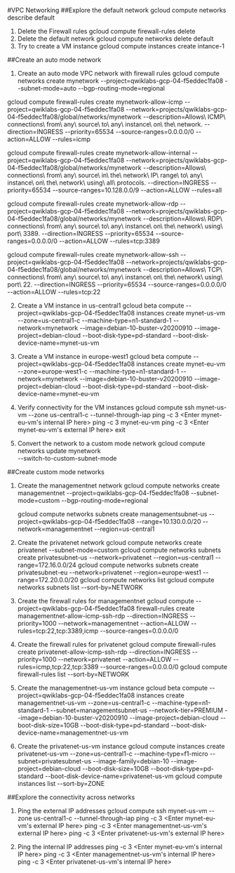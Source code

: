 #VPC Networking
##Explore the default network
	gcloud compute networks describe default
1. Delete the Firewall rules
	gcloud compute firewall-rules delete
2. Delete the default network
	gcloud compute networks delete default
3. Try to create a VM instance
	gcloud compute instances create intance-1

##Create an auto mode network
1. Create an auto mode VPC network with firewall rules
	gcloud compute networks create mynetwork --project=qwiklabs-gcp-04-f5eddec1fa08 --subnet-mode=auto --bgp-routing-mode=regional

gcloud compute firewall-rules create mynetwork-allow-icmp --project=qwiklabs-gcp-04-f5eddec1fa08 --network=projects/qwiklabs-gcp-04-f5eddec1fa08/global/networks/mynetwork --description=Allows\ ICMP\ connections\ from\ any\ source\ to\ any\ instance\ on\ the\ network. --direction=INGRESS --priority=65534 --source-ranges=0.0.0.0/0 --action=ALLOW --rules=icmp

gcloud compute firewall-rules create mynetwork-allow-internal --project=qwiklabs-gcp-04-f5eddec1fa08 --network=projects/qwiklabs-gcp-04-f5eddec1fa08/global/networks/mynetwork --description=Allows\ connections\ from\ any\ source\ in\ the\ network\ IP\ range\ to\ any\ instance\ on\ the\ network\ using\ all\ protocols. --direction=INGRESS --priority=65534 --source-ranges=10.128.0.0/9 --action=ALLOW --rules=all

gcloud compute firewall-rules create mynetwork-allow-rdp --project=qwiklabs-gcp-04-f5eddec1fa08 --network=projects/qwiklabs-gcp-04-f5eddec1fa08/global/networks/mynetwork --description=Allows\ RDP\ connections\ from\ any\ source\ to\ any\ instance\ on\ the\ network\ using\ port\ 3389. --direction=INGRESS --priority=65534 --source-ranges=0.0.0.0/0 --action=ALLOW --rules=tcp:3389

gcloud compute firewall-rules create mynetwork-allow-ssh --project=qwiklabs-gcp-04-f5eddec1fa08 --network=projects/qwiklabs-gcp-04-f5eddec1fa08/global/networks/mynetwork --description=Allows\ TCP\ connections\ from\ any\ source\ to\ any\ instance\ on\ the\ network\ using\ port\ 22. --direction=INGRESS --priority=65534 --source-ranges=0.0.0.0/0 --action=ALLOW --rules=tcp:22

2. Create a VM instance in us-central1
	gcloud beta compute --project=qwiklabs-gcp-04-f5eddec1fa08 instances create mynet-us-vm --zone=us-central1-c --machine-type=n1-standard-1 --network=mynetwork  --image=debian-10-buster-v20200910 --image-project=debian-cloud  --boot-disk-type=pd-standard --boot-disk-device-name=mynet-us-vm

3. Create a VM instance in europe-west1
	gcloud beta compute --project=qwiklabs-gcp-04-f5eddec1fa08 instances create mynet-eu-vm --zone=europe-west1-c --machine-type=n1-standard-1 --network=mynetwork  --image=debian-10-buster-v20200910 --image-project=debian-cloud  --boot-disk-type=pd-standard --boot-disk-device-name=mynet-eu-vm

4. Verify connectivity for the VM instances
	gcloud compute ssh mynet-us-vm --zone us-central1-c --tunnel-through-iap
	ping -c 3 <Enter mynet-eu-vm's internal IP here>
	ping -c 3 mynet-eu-vm
	ping -c 3 <Enter mynet-eu-vm's external IP here>
	exit


5. Convert the network to a custom mode network
	gcloud compute networks update mynetwork \
    --switch-to-custom-subnet-mode

##Create custom mode networks
1. Create the managementnet network
	gcloud compute networks create managementnet --project=qwiklabs-gcp-04-f5eddec1fa08 --subnet-mode=custom --bgp-routing-mode=regional

	gcloud compute networks subnets create managementsubnet-us --project=qwiklabs-gcp-04-f5eddec1fa08 --range=10.130.0.0/20 --network=managementnet --region=us-central1

2. Create the privatenet network
	gcloud compute networks create privatenet --subnet-mode=custom
	gcloud compute networks subnets create privatesubnet-us --network=privatenet --region=us-central1 --range=172.16.0.0/24
	gcloud compute networks subnets create privatesubnet-eu --network=privatenet --region=europe-west1 --range=172.20.0.0/20
	gcloud compute networks list
	gcloud compute networks subnets list --sort-by=NETWORK


3. Create the firewall rules for managementnet
	gcloud compute --project=qwiklabs-gcp-04-f5eddec1fa08 firewall-rules create managementnet-allow-icmp-ssh-rdp --direction=INGRESS --priority=1000 --network=managementnet --action=ALLOW --rules=tcp:22,tcp:3389,icmp --source-ranges=0.0.0.0/0

4. Create the firewall rules for privatenet
	gcloud compute firewall-rules create privatenet-allow-icmp-ssh-rdp --direction=INGRESS --priority=1000 --network=privatenet --action=ALLOW --rules=icmp,tcp:22,tcp:3389 --source-ranges=0.0.0.0/0
	gcloud compute firewall-rules list --sort-by=NETWORK

5. Create the managementnet-us-vm instance
	gcloud beta compute --project=qwiklabs-gcp-04-f5eddec1fa08 instances create managementnet-us-vm --zone=us-central1-c --machine-type=n1-standard-1 --subnet=managementsubnet-us --network-tier=PREMIUM  --image=debian-10-buster-v20200910 --image-project=debian-cloud --boot-disk-size=10GB --boot-disk-type=pd-standard --boot-disk-device-name=managementnet-us-vm 

6. Create the privatenet-us-vm instance
	gcloud compute instances create privatenet-us-vm --zone=us-central1-c --machine-type=f1-micro --subnet=privatesubnet-us --image-family=debian-10 --image-project=debian-cloud --boot-disk-size=10GB --boot-disk-type=pd-standard --boot-disk-device-name=privatenet-us-vm
	gcloud compute instances list --sort-by=ZONE
	
##Explore the connectivity across networks
1. Ping the external IP addresses
	gcloud compute ssh mynet-us-vm --zone us-central1-c --tunnel-through-iap
	ping -c 3 <Enter mynet-eu-vm's external IP here>
	ping -c 3 <Enter managementnet-us-vm's external IP here>
	ping -c 3 <Enter privatenet-us-vm's external IP here>

2. Ping the internal IP addresses
	ping -c 3 <Enter mynet-eu-vm's internal IP here>
	ping -c 3 <Enter managementnet-us-vm's internal IP here>
	ping -c 3 <Enter privatenet-us-vm's internal IP here>
